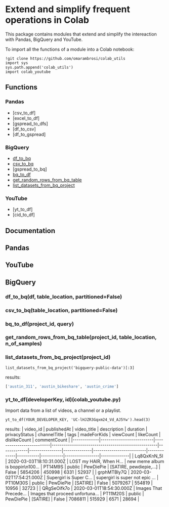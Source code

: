 # Extend and simplify frequent operations in Colab
This package contains modules that extend and simplify the intereaction with Pandas, BigQuery and YouTube.

To import all the functions of a module into a Colab notebook:
```
!git clone https://github.com/omarambrosi/colab_utils
import sys
sys.path.append('colab_utils')
import colab_youtube
```

## Functions

### Pandas
* [csv_to_df]
* [excel_to_df]
* [gspread_to_dfs]
* [df_to_csv]
* [df_to_gspread]

### BigQuery
* [df_to_bq](#df_to_bqdf-table_location-partitionedfalse)
* [csv_to_bq](#csv_to_bqtable_location-partitionedfalse)
* [gspread_to_bq]
* [bq_to_df](#bq_to_dfproject_id-query)
* [get_random_rows_from_bq_table](#get_random_rows_from_bq_tableproject_id-table_location-n_of_samples)
* [list_datasets_from_bq_project](#list_datasets_from_bq_projectproject_id)

### YouTube
* [yt_to_df]
* [cid_to_df]

## Documentation
## Pandas
## YouTube
## BigQuery
### df_to_bq(df, table_location, partitioned=False)
### csv_to_bq(table_location, partitioned=False)
### bq_to_df(project_id, query)
### get_random_rows_from_bq_table(project_id, table_location, n_of_samples)
### list_datasets_from_bq_project(project_id)
```colab
list_datasets_from_bq_project('bigquery-public-data')[:3]
```
results:
```Python
['austin_311', 'austin_bikeshare', 'austin_crime']
```

### yt_to_df(developerKey, id)(colab_youtube.py)
Import data from a list of videos, a channel or a playlist.
```colab
yt_to_df(YOUR_DEVELOPER_KEY, 'UC-lHJZR3Gqxm24_Vd_AJ5Yw').head(3)
```
results:
|  video_id   |       publishedAt        |       video_title        |            description              | duration | privacyStatus  | channelTitle |           tags           | madeForKids | viewCount | likeCount | dislikeCount | commentCount |
|-------------|--------------------------|--------------------------|----------------------------------------------------|-------------|----------------|--------------|--------------------------|-------------|-----------|-----------|-----------------|--------------|
| Lq8QxKnN_5I | 2020-03-03T18:10:31.000Z | LOST my HAIR, When H...  | new meme album is boppin\n100...	 | PT14M9S  | public         | PewDiePie    | [SATIRE, pewdiepie,...]  | False       | 5854206   | 450998    | 6331         | 52937        |
| grphMTBly7Q | 2020-03-02T17:54:21.000Z |  Supergirl is Super C... | supergirl is super not epic  ...	 | PT10M30S | public         | PewDiePie    | [SATIRE]                 | False       | 5079267   | 554819    | 10956        |   32723        |
| QRgSeOifk7o | 2020-03-01T18:54:30.000Z | Images That Precede...   | Images that proceed unfortuna...	 | PT11M20S | public         | PewDiePie    | [SATIRE]                 | False       | 7086811   | 515929    | 6571         |  28694        |
